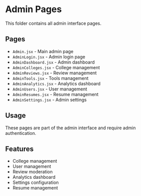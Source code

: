 # Admin Pages

This folder contains all admin interface pages.

## Pages

- `Admin.jsx` - Main admin page
- `AdminLogin.jsx` - Admin login page
- `AdminDashboard.jsx` - Admin dashboard
- `AdminColleges.jsx` - College management
- `AdminReviews.jsx` - Review management
- `AdminTools.jsx` - Tools management
- `AdminAnalytics.jsx` - Analytics dashboard
- `AdminUsers.jsx` - User management
- `AdminResumes.jsx` - Resume management
- `AdminSettings.jsx` - Admin settings

## Usage

These pages are part of the admin interface and require admin authentication.

## Features

- College management
- User management
- Review moderation
- Analytics dashboard
- Settings configuration
- Resume management 